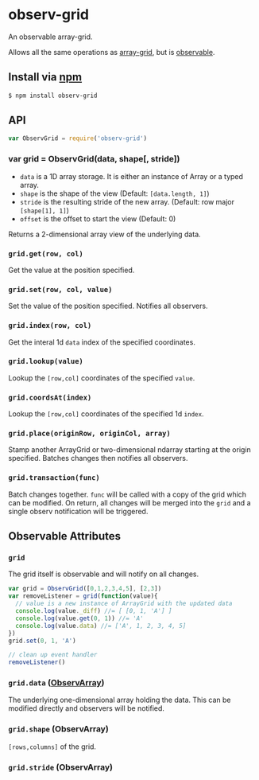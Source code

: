 observ-grid
===

An observable array-grid.

Allows all the same operations as [array-grid](https://github.com/mmckegg/array-grid), but is [observable](https://github.com/raynos/observ-array).

## Install via [npm](https://npmjs.org/package/observ-grid)

```bash
$ npm install observ-grid
```

## API

```js
var ObservGrid = require('observ-grid')
```

### var grid = ObservGrid(data, shape[, stride])

- `data` is a 1D array storage. It is either an instance of Array or a typed array.
- `shape` is the shape of the view (Default: `[data.length, 1]`)
- `stride` is the resulting stride of the new array. (Default: row major `[shape[1], 1]`)
- `offset` is the offset to start the view (Default: 0)

Returns a 2-dimensional array view of the underlying data.

### `grid.get(row, col)`

Get the value at the position specified.

### `grid.set(row, col, value)`

Set the value of the position specified. Notifies all observers.

### `grid.index(row, col)`

Get the interal 1d `data` index of the specified coordinates.

### `grid.lookup(value)`

Lookup the `[row,col]` coordinates of the specified `value`.

### `grid.coordsAt(index)`

Lookup the `[row,col]` coordinates of the specified 1d `index`.

### `grid.place(originRow, originCol, array)`

Stamp another ArrayGrid or two-dimensional ndarray starting at the origin specified. Batches changes then notifies all observers.

### `grid.transaction(func)`

Batch changes together. `func` will be called with a copy of the grid which can be modified. On return, all changes will be merged into the `grid` and a single observ notification will be triggered.

## Observable Attributes

### `grid`

The grid itself is observable and will notify on all changes.

```js
var grid = ObservGrid([0,1,2,3,4,5], [2,3])
var removeListener = grid(function(value){
  // value is a new instance of ArrayGrid with the updated data
  console.log(value._diff) //= [ [0, 1, 'A'] ]
  console.log(value.get(0, 1)) //= 'A'
  console.log(value.data) //= ['A', 1, 2, 3, 4, 5]
})
grid.set(0, 1, 'A')

// clean up event handler
removeListener()
```

### `grid.data` ([ObservArray](https://github.com/raynos/observ-array))

The underlying one-dimensional array holding the data. This can be modified directly and observers will be notified.

### `grid.shape` (ObservArray)

`[rows,columns]` of the grid.

### `grid.stride` (ObservArray)